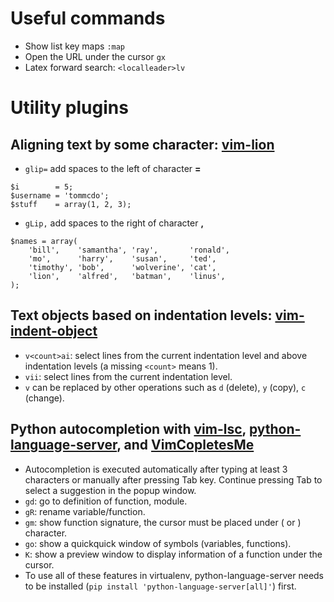 # Useful commands
+ Show list key maps `:map`
+ Open the URL under the cursor `gx`
+ Latex forward search: `<localleader>lv`

# Utility plugins
## Aligning text by some character: [vim-lion](https://github.com/tommcdo/vim-lion)
+ `glip=` add spaces to the left of character **=**
```
$i        = 5;
$username = 'tommcdo';
$stuff    = array(1, 2, 3);
```
+ `gLip,` add spaces to the right of character **,**
```
$names = array(
    'bill',    'samantha', 'ray',       'ronald',
    'mo',      'harry',    'susan',     'ted',
    'timothy', 'bob',      'wolverine', 'cat',
    'lion',    'alfred',   'batman',    'linus',
);
```
## Text objects based on indentation levels: [vim-indent-object](https://github.com/michaeljsmith/vim-indent-object)
+ `v<count>ai`: select lines from the current indentation level and **<count>**
above indentation levels (a missing `<count>` means 1).
+ `vii`: select lines from the current indentation level.
+ `v` can be replaced by other operations such as `d` (delete), `y` (copy),
`c` (change).

## Python autocompletion with [vim-lsc](https://github.com/natebosch/vim-lsc), [python-language-server](https://github.com/palantir/python-language-server), and [VimCopletesMe](https://github.com/ajh17/VimCompletesMe)
+ Autocompletion is executed automatically after typing at least 3 characters
or manually after pressing Tab key.
Continue pressing Tab to select a suggestion in the popup window.
+ `gd`: go to definition of function, module.
+ `gR`: rename variable/function.
+ `gm`: show function signature, the cursor must be placed under ( or ) character.
+ `go`: show a quickquick window of symbols (variables, functions).
+ `K`: show a preview window to display information of a function under the cursor.
+ To use all of these features in virtualenv, python-language-server needs to
be installed (`pip install 'python-language-server[all]'`) first.
